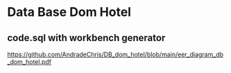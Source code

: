 # Data Base Dom Hotel 
## code.sql with workbench generator
https://github.com/AndradeChris/DB_dom_hotel/blob/main/eer_diagram_db_dom_hotel.pdf
